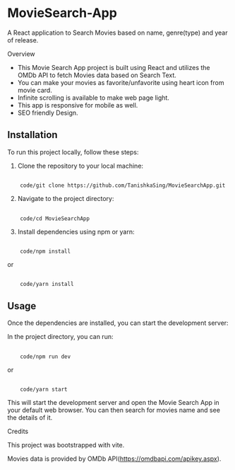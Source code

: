 # MovieSearch-App
 A React application to Search Movies based on name, genre(type) and year of release.

Overview

- This Movie Search App project is built using React and utilizes the OMDb API to fetch Movies data based on Search Text.
- You can make your movies as favorite/unfavorite using heart icon from movie card.
- Infinite scrolling is available to make web page light.
- This app is responsive for mobile as well.
- SEO friendly Design.

## Installation

To run this project locally, follow these steps:

1. Clone the repository to your local machine:
##
        code/git clone https://github.com/TanishkaSing/MovieSearchApp.git

2. Navigate to the project directory:
##
        code/cd MovieSearchApp

3. Install dependencies using npm or yarn:
##
        code/npm install
or
##
        code/yarn install

## Usage

Once the dependencies are installed, you can start the development server:

In the project directory, you can run:

##
        code/npm run dev
or
##
        code/yarn start

This will start the development server and open the Movie Search App in your default web browser. You can then search for movies name and see the details of it.

Credits

This project was bootstrapped with vite.

Movies data is provided by OMDb API(https://omdbapi.com/apikey.aspx).
